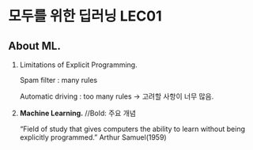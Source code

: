 # 모두를 위한 딥러닝 LEC01

## About ML.
  1. Limitations of Explicit Programming.

     Spam filter : many rules
     
     Automatic driving : too many rules → 고려할 사항이 너무 많음.

  2. **Machine Learning.** //Bold: 주요 개념
  
     “Field of study that gives computers the ability to learn without being explicitly programmed.” Arthur Samuel(1959)

